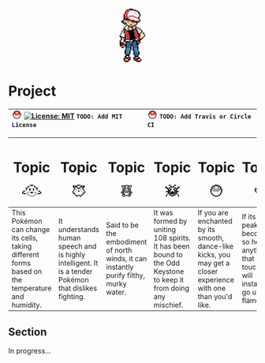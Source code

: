 <p align="center"><img src="img/red.png"></p>

# Project

| <img src="img/poke.svg" height="16"> [![License: MIT](https://img.shields.io/badge/License-MIT-grey.svg)](https://opensource.org/licenses/MIT) `TODO: Add MIT License` | <img src="img/poke.svg" height="16"> `TODO: Add Travis or Circle CI` |
| :- | :- |

| <h1 align="center">Topic</h1><p align="center"><img src="img/p1.png" height="24"></p> | <h1 align="center">Topic</h1><p align="center"><img src="img/p2.png" height="24"></p> | <h1 align="center">Topic</h1><p align="center"><img src="img/p3.png" height="24"></p> | <h1 align="center">Topic</h1><p align="center"><img src="img/p4.png" height="24"></p> | <h1 align="center">Topic</h1><p align="center"><img src="img/p5.png" height="24"></p> | <h1 align="center">Topic</h1><p align="center"><img src="img/p6.png" height="24"></p> |
| :------------------------ | :--------------------- | :---------------------- | :---------------------- | :---------------------- | :---------------------- |
| This Pokémon can change its cells, taking different forms based on the temperature and humidity. | It understands human speech and is highly intelligent. It is a tender Pokémon that dislikes fighting. | Said to be the embodiment of north winds, it can instantly purify filthy, murky water. | It was formed by uniting 108 spirits. It has been bound to the Odd Keystone to keep it from doing any mischief. | If you are enchanted by its smooth, dance-like kicks, you may get a closer experience with one than you'd like. | If its rage peaks, it becomes so hot that anything that touches it will instantly go up in flames.


## Section

In progress...